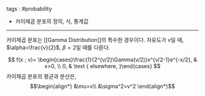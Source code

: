 tags : #probability 
- 카이제곱 분포의 정의, 식, 통계값

---
카이제곱 분포는 [[Gamma Distribution]]의 특수한 경우이다.
자유도가 $v$일 때, $\alpha=\frac{v}{2}$, $\beta=2$일 때를 다룬다.

$$
f(x ; v)= \begin{cases}\frac{1}{2^{v/2}\Gamma(v/2)}x^{v/2-1}e^{-x/2}, & x>0, \\ 0, & \text { elsewhere, }\end{cases}
$$
카이제곱 분포의 평균과 분산은,
$$\begin{align*}
&\mu=v\\
&\sigma^2=v^2
\end{align*}$$
